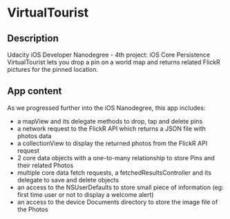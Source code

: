 # VirtualTourist
## Description
Udacity iOS Developer Nanodegree - 4th project: iOS Core Persistence
VirtualTourist lets you drop a pin on a world map and returns related FlickR pictures for the pinned location.
## App content
As we progressed further into the iOS Nanodegree, this app includes:
- a mapView and its delegate methods to drop, tap and delete pins
- a network request to the FlickR API which returns a JSON file with photos data
- a collectionView to display the returned photos from the FlickR API request
- 2 core data objects with a one-to-many relationship to store Pins and their related Photos
- multiple core data fetch requests, a fetchedResultsController and its delegate to save and delete objects
- an access to the NSUserDefaults to store small piece of information (eg: first time user or not to display a welcome alert)
- an access to the device Documents directory to store the image file of the Photos

